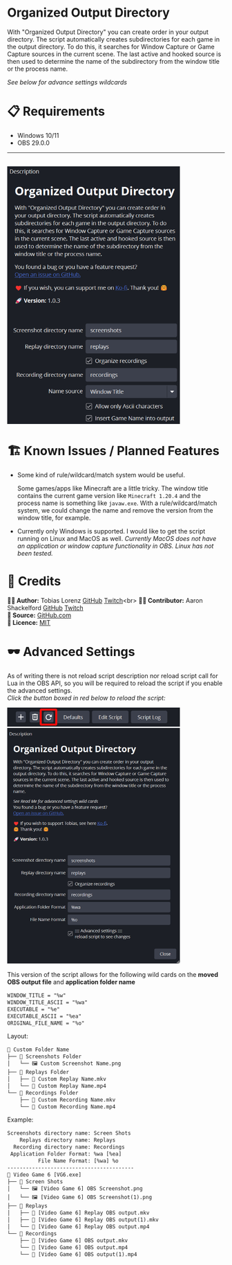 # Organized Output Directory

With "Organized Output Directory" you can create order in your output directory.
The script automatically creates subdirectories for each game in the output directory.
To do this, it searches for Window Capture or Game Capture sources in the current scene.
The last active and hooked source is then used to determine the name of the subdirectory from the window title or the process name.

*See below for advance settings wildcards*

# 📋 Requirements
* Windows 10/11
* OBS 29.0.0

---
<br>

<!-- ![Screenshot](assets/screenshot_v1.0.3[cropped].jpg){width=300px height=200px} -->
<img src="assets/screenshot_v1.0.3[cropped].jpg" alt="Image of Organized Output Directory OBS Script Description" width="400">


# 🏗️ Known Issues / Planned Features

- Some kind of rule/wildcard/match system would be useful.<p>
  Some games/apps like Minecraft are a little tricky. The window title contains the current game version like `Minecraft 1.20.4` and the process name is something like `javaw.exe`. With a rule/wildcard/match system, we could change the name and remove the version from the window title, for example.

- Currently only Windows is supported. I would like to get the script running on Linux and MacOS as well. *Currently MacOS does not have an application or window capture functionality in OBS. Linux has not been tested.*


# 👑 Credits
**🧑‍💻 Author:** Tobias Lorenz [GitHub](https://github.com/MrMartin92) [Twitch](https://twitch.tv/MrMartin_)<br>
**🧑‍💻 Contributor:** Aaron Shackelford [GitHub](https://github.com/chessset5?tab=repositories) [Twitch](https://www.twitch.tv/chessset5)<br>
**🔬 Source:** [GitHub.com](https://github.com/MrMartin92/obs_organized_output_directory)<br>
**🧾 Licence:** [MIT](https://raw.githubusercontent.com/MrMartin92/obs_organized_output_directory/main/LICENSE)<br>


# 🕶️ Advanced Settings
As of writing there is not reload script description nor reload script call for Lua in the OBS API, so you will be required to reload the script if you enable the advanced settings.<br> *Click the button boxed in red below to reload the script:*

<img src="assets/Script reload menu.jpg" alt="Image of the box that can reload the script" width="400">

<img src="assets/screenshot_v1.0.3_advanced[cropped].jpg" alt="Image of Organized Output Directory OBS Script advanced settings" width="400">

This version of the script allows for the following wild cards
on the **moved OBS output file** and **application folder name**

```
WINDOW_TITLE = "%w"
WINDOW_TITLE_ASCII = "%wa"
EXECUTABLE = "%e"
EXECUTABLE_ASCII = "%ea"
ORIGINAL_FILE_NAME = "%o"
```

Layout:
```
📁 Custom Folder Name
├── 📁 Screenshots Folder
│   └── 🖼️ Custom Screenshot Name.png
├── 📁 Replays Folder
│   ├── 🎥 Custom Replay Name.mkv
│   └── 🎥 Custom Replay Name.mp4
└── 📁 Recordings Folder
    ├── 🎥 Custom Recording Name.mkv
    └── 🎥 Custom Recording Name.mp4
```
Example:

```
Screenshots directory name: Screen Shots
    Replays directory name: Replays
  Recording directory name: Recordings
 Application Folder Format: %wa [%ea]
          File Name Format: [%wa] %o
-----------------------------------------
📁 Video Game 6 [VG6.exe]
├── 📁 Screen Shots
│   └── 🖼️ [Video Game 6] OBS Screenshot.png
│   └── 🖼️ [Video Game 6] OBS Screenshot(1).png
├── 📁 Replays
│   ├── 🎥 [Video Game 6] Replay OBS output.mkv
│   ├── 🎥 [Video Game 6] Replay OBS output(1).mkv
│   └── 🎥 [Video Game 6] Replay OBS output.mp4
└── 📁 Recordings
    ├── 🎥 [Video Game 6] OBS output.mkv
    └── 🎥 [Video Game 6] OBS output.mp4
    └── 🎥 [Video Game 6] OBS output(1).mp4
```